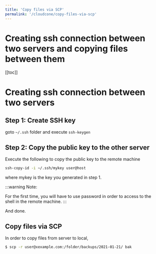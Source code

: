 ```yaml
---
title: 'Copy files via SCP'
permalink: '/cloudcone/copy-files-via-scp'
---
```


# Creating ssh connection between two servers and copying files between them

[[toc]]



# Creating ssh connection between two servers

## Step 1: Create SSH key

goto `~/.ssh` folder and execute `ssh-keygen`

## Step 2: Copy the public key to the other server

Execute the following to copy the public key to the remote machine

```bash
ssh-copy-id -i ~/.ssh/mykey user@host
```
where mykey is the key you generated in step 1. 

:::warning Note:

For the first time, you will have to use password in order to access to the shell in the remote machine. 
:::

And done. 

## Copy files via SCP

In order to copy files from server to local,

```bash
$ scp -r user@xexample.com:/folder/backups/2021-01-21/ bak
```     
